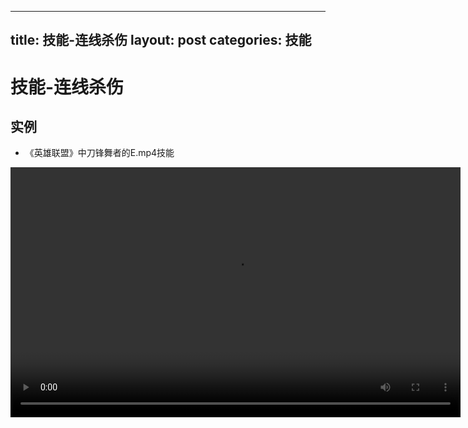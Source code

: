 
---
title: 技能-连线杀伤
layout: post
categories: 技能
---
# 技能-连线杀伤


## 实例

- 《英雄联盟》中刀锋舞者的E.mp4技能

<video width="720" height="400" controls>
    <source src="{{ site.url }}/videos/连线杀伤-刀锋舞者-伊瑞莉雅-E.mp4" type="video/mp4">
</video>
